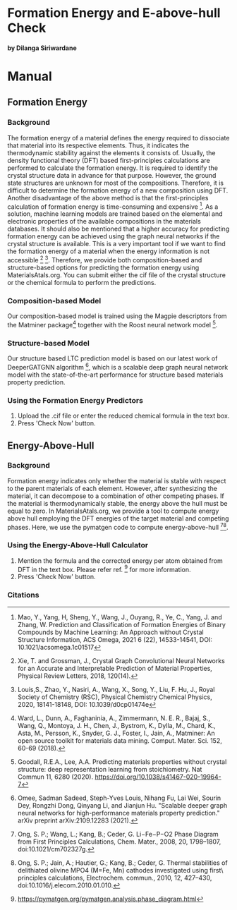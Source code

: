 # Formation Energy and E-above-hull Check
#### by Dilanga Siriwardane

# Manual
## Formation Energy 
### Background

The formation energy of a material defines the energy required to dissociate that material into its respective elements. Thus, it indicates the thermodynamic stability against the elements it consists of. Usually, the density functional theory (DFT) based first-principles calculations are performed to calculate the formation energy. It is required to identify the crystal structure data in advance for that purpose. However, the ground state structures are unknown for most of the compositions. Therefore, it is difficult to determine the formation energy of a new composition using DFT. Another disadvantage of the above method is that the first-principles calculation of formation energy is time-consuming and expensive [^1]. As a solution, machine learning models are trained based on the elemental and electronic properties of the available compositions in the materials databases. It should also be mentioned that a higher accuracy for predicting formation energy can be achieved using the graph neural networks if the crystal structure is available. This is a very important tool if we want to find the formation energy of a material when the energy information is not accessible [^2] [^3]. Therefore, we provide both composition-based and structure-based options for predicting the formation energy using MaterialsAtals.org. You can submit either the cif file of the crystal structure or the chemical formula to perform the predictions.

### Composition-based Model
Our composition-based model is trained using the Magpie descriptors from the Matminer package[^4] together with the Roost neural network model [^5]. 

### Structure-based Model
Our structure based LTC prediction model is based on our latest work of DeeperGATGNN algorithm [^6], which is a scalable deep graph neural network model with the state-of-the-art performance for structure based materials property prediction.

### Using the Formation Energy Predictors

1. Upload the .cif file or enter the reduced chemical formula in the text box.
2. Press 'Check Now' button.


## Energy-Above-Hull

### Background

Formation energy indicates only whether the material is stable with respect to the parent materials of each element. However, after synthesizing the material, it can decompose to a combination of other competing phases. If the material is thermodynamically stable, the energy above the hull must be equal to zero. In MaterialsAtals.org, we provide a tool to compute energy above hull employing the DFT energies of the target material and competing phases. Here, we use the pymatgen code to compute energy-above-hull [^7][^8].

### Using the Energy-Above-Hull Calculator
1. Mention the formula and the corrected energy per atom obtained from DFT in the text box. Please refer ref. [^9] for more information. 
2. Press 'Check Now' button.


### Citations
[^1]: Mao, Y., Yang, H, Sheng, Y., Wang, J., Ouyang, R., Ye, C., Yang, J. and Zhang, W. Prediction and Classification of Formation Energies of Binary Compounds by Machine Learning: An Approach without Crystal Structure Information, ACS Omega, 2021 6 (22), 14533-14541, DOI: 10.1021/acsomega.1c01517 

[^2]: Xie, T. and Grossman, J., Crystal Graph Convolutional Neural Networks for an Accurate and Interpretable Prediction of Material Properties, Physical Review Letters,  2018, 120(14).
           
[^3]: Louis,S., Zhao, Y., Nasiri, A., Wang, X., Song, Y., Liu, F.  Hu, J., Royal Society of Chemistry (RSC), Physical Chemistry Chemical Physics, 2020, 18141-18148, DOI: 10.1039/d0cp01474e

[^4]: Ward, L., Dunn, A., Faghaninia, A., Zimmermann, N. E. R., Bajaj, S., Wang, Q., Montoya, J. H., Chen, J., Bystrom, K., Dylla, M., Chard, K., Asta, M., Persson,
K., Snyder, G. J., Foster, I., Jain, A., Matminer: An open source toolkit for materials data mining. Comput. Mater. Sci. 152, 60-69 (2018).

[^5]: Goodall, R.E.A., Lee, A.A. Predicting materials properties without crystal structure: deep representation learning from stoichiometry. Nat Commun 11, 6280 (2020). https://doi.org/10.1038/s41467-020-19964-7

[^6]: Omee, Sadman Sadeed, Steph-Yves Louis, Nihang Fu, Lai Wei, Sourin Dey, Rongzhi Dong, Qinyang Li, and Jianjun Hu. "Scalable deeper graph neural networks for high-performance materials property prediction." arXiv preprint arXiv:2109.12283 (2021).

[^7]: Ong, S. P.; Wang, L.; Kang, B.; Ceder, G. Li−Fe−P−O2 Phase Diagram from First Principles Calculations, Chem. Mater., 2008, 20, 1798–1807, doi:10.1021/cm702327g.

[^8]: Ong, S. P.; Jain, A.; Hautier, G.; Kang, B.; Ceder, G. Thermal stabilities of delithiated olivine MPO4 (M=Fe, Mn) cathodes investigated using first\ principles calculations, Electrochem. commun., 2010, 12, 427–430, doi:10.1016/j.elecom.2010.01.010.

[^9]: https://pymatgen.org/pymatgen.analysis.phase_diagram.html

           

